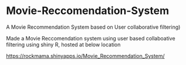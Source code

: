 # Movie-Reccomendation-System
A Movie Recommendation System based on User collaborative filtering)

Made a Movie Reccomendation system using user based collaboative filtering using shiny R, hosted at below location

https://rockmama.shinyapps.io/Movie_Recommendation_System/
